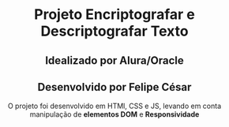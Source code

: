 <div align= 'center'>
<h1  >Projeto Encriptografar e Descriptografar Texto</h1>
<h2>Idealizado por Alura/Oracle</h2>
<h2>Desenvolvido por Felipe César</h2>
<p>O projeto foi desenvolvido em HTMl, CSS e JS, levando em conta manipulação de <strong>elementos DOM</strong> e <strong>Responsividade</strong></p>
</div>
